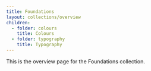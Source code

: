 ```yaml
---
title: Foundations
layout: collections/overview
children:
  - folder: colours
    title: Colours
  - folder: typography
    title: Typography
---
```


This is the overview page for the Foundations collection.
